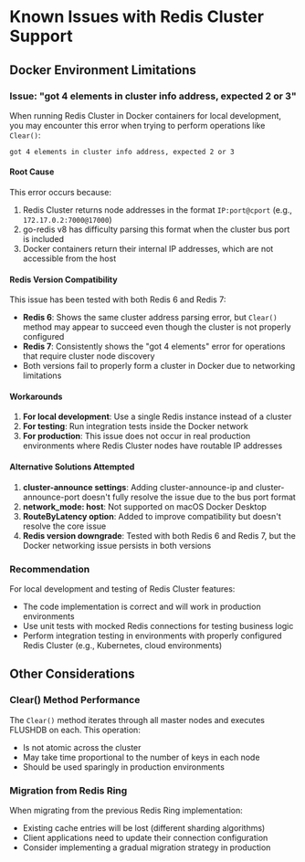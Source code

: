 # Known Issues with Redis Cluster Support

## Docker Environment Limitations

### Issue: "got 4 elements in cluster info address, expected 2 or 3"

When running Redis Cluster in Docker containers for local development, you may encounter this error when trying to perform operations like `Clear()`:

```
got 4 elements in cluster info address, expected 2 or 3
```

#### Root Cause

This error occurs because:
1. Redis Cluster returns node addresses in the format `IP:port@cport` (e.g., `172.17.0.2:7000@17000`)
2. go-redis v8 has difficulty parsing this format when the cluster bus port is included
3. Docker containers return their internal IP addresses, which are not accessible from the host

#### Redis Version Compatibility

This issue has been tested with both Redis 6 and Redis 7:
- **Redis 6**: Shows the same cluster address parsing error, but `Clear()` method may appear to succeed even though the cluster is not properly configured
- **Redis 7**: Consistently shows the "got 4 elements" error for operations that require cluster node discovery
- Both versions fail to properly form a cluster in Docker due to networking limitations

#### Workarounds

1. **For local development**: Use a single Redis instance instead of a cluster
2. **For testing**: Run integration tests inside the Docker network
3. **For production**: This issue does not occur in real production environments where Redis Cluster nodes have routable IP addresses

#### Alternative Solutions Attempted

1. **cluster-announce settings**: Adding cluster-announce-ip and cluster-announce-port doesn't fully resolve the issue due to the bus port format
2. **network_mode: host**: Not supported on macOS Docker Desktop
3. **RouteByLatency option**: Added to improve compatibility but doesn't resolve the core issue
4. **Redis version downgrade**: Tested with both Redis 6 and Redis 7, but the Docker networking issue persists in both versions

### Recommendation

For local development and testing of Redis Cluster features:
- The code implementation is correct and will work in production environments
- Use unit tests with mocked Redis connections for testing business logic
- Perform integration testing in environments with properly configured Redis Cluster (e.g., Kubernetes, cloud environments)

## Other Considerations

### Clear() Method Performance

The `Clear()` method iterates through all master nodes and executes FLUSHDB on each. This operation:
- Is not atomic across the cluster
- May take time proportional to the number of keys in each node
- Should be used sparingly in production environments

### Migration from Redis Ring

When migrating from the previous Redis Ring implementation:
- Existing cache entries will be lost (different sharding algorithms)
- Client applications need to update their connection configuration
- Consider implementing a gradual migration strategy in production 
